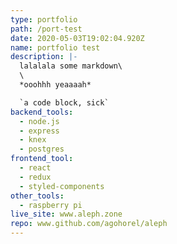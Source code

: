 ```yaml
---
type: portfolio
path: /port-test
date: 2020-05-03T19:02:04.920Z
name: portfolio test
description: |-
  lalalala some markdown\
  \
  *ooohhh yeaaaah*

  `a code block, sick`
backend_tools:
  - node.js
  - express
  - knex
  - postgres
frontend_tool:
  - react
  - redux
  - styled-components
other_tools:
  - raspberry pi
live_site: www.aleph.zone
repo: www.github.com/agohorel/aleph
---
```

